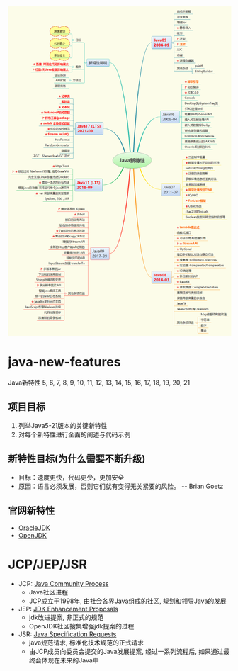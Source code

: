 ![图片展示](./resources/Java%E6%96%B0%E7%89%B9%E6%80%A7.png)

# java-new-features
Java新特性 5, 6, 7, 8, 9, 10, 11, 12, 13, 14, 15, 16, 17, 18, 19, 20, 21

## 项目目标
1. 列举Java5-21版本的关键新特性
2. 对每个新特性进行全面的阐述与代码示例

## 新特性目标(为什么需要不断升级)
- 目标：速度更快，代码更少，更加安全
- 原因：语言必须发展，否则它们就有变得无关紧要的风险。 -- Brian Goetz

## 官网新特性
- [OracleJDK](https://www.oracle.com/java/technologies/javase/jdk-relnotes-index.html)
- [OpenJDK ](http://openjdk.java.net/projects/jdk/)

# JCP/JEP/JSR
- JCP: [Java Community Process](https://www.jcp.org/en/home/index)
  * Java社区进程
  * JCP成立于1998年, 由社会各界Java组成的社区, 规划和领导Java的发展 
- JEP: [JDK Enhancement Proposals](http://openjdk.java.net/jeps/0) 
  * jdk改进提案, 非正式的规范
  * OpenJDK社区搜集增强jdk提案的过程
- JSR: [Java Specification Requests](https://www.jcp.org/en/jsr/platform)
  * java规范请求, 标准化技术规范的正式请求
  * 由JCP成员向委员会提交的Java发展提案, 经过一系列流程后, 如果通过最终会体现在未来的Java中

